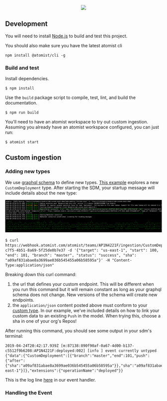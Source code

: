 <p align="center">
  <img src="https://images.atomist.com/sdm/SDM-Logo-Dark.png">
</p>

## Development

You will need to install [Node.js][node] to build and test this
project.

[node]: https://nodejs.org/ (Node.js)

You should also make sure you have the latest atomist cli

```
npm install @atomist/cli -g
```

### Build and test

Install dependencies.

```
$ npm install
```

Use the `build` package script to compile, test, lint, and build the
documentation.

```
$ npm run build
```

You'll need to have an atomist workspace to try out custom ingestion.  Assuming you already have an atomist workspace configured, you can just run:

```
$ atomist start
```

## Custom ingestion

### Adding new types

We use [graphql schema](https://graphql.org/learn/schema/) to define new types.  [This example]() explores a new `CustomDeployment` type.  After starting the SDM, your startup message will include details about the new type:

![console-output](docs/console.png)

```
$ curl https://webhook.atomist.com/atomist/teams/AP1N4221F/ingestion/CustomDeployment/859724c6-c7f5-4b51-8a69-5f25de0b7e37 -d '{"target": "us-east-1", "start": 100, "end": 101, "branch": "master", "status": "success", "sha": "a09af831abae8a3699ae036b545455a06b58595a"}' -H "Content-Type:application/json"
```

Breaking down this curl command:

1.  the url that defines your custom endpoint.  This will be different when you run this command but it will remain constant as long as your graphql schema does not change.  New versions of the schema will create new endpoints.
2.  the `application/json` content posted above must conform to your [custom type]().  In our example, we've included details on how to link your custom data to an existing `Push` in the model.  When trying this, choose a sha in one of your org's Repos!

After running this command, you should see some output in your sdm's terminal:

```
2019-04-24T20:42:17.939Z [m:87138:890f90af-0a67-4d00-b137-c5512f9b6208:AP1N4221F:deployed:002] [info ] event currently untyped {"data":{"CustomDeployment":[{"branch":"master","end":101,"push":{"after":{"sha":"a09af831abae8a3699ae036b545455a06b58595a"}},"sha":"a09af831abae8a3699ae036b545455a06b58595a","start":100,"status":"success","target":"us-east-1"}]},"extensions":{"operationName":"deployed"}}
```

This is the log line [here]() in our event handler.

### Handling the Event


